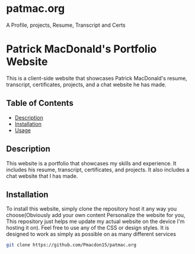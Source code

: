 # patmac.org
A Profile, projects, Resume, Transcript and Certs
# Patrick MacDonald's Portfolio Website

This is a client-side website that showcases Patrick MacDonald's resume, transcript, certificates, projects, and a chat website he has made.

## Table of Contents

- [Description](#description)
- [Installation](#installation)
- [Usage](#usage)

## Description

This website is a portfolio that showcases my skills and experience. It includes his resume, transcript, certificates, and projects. It also includes a chat website that I has made.

## Installation

To install this website, simply clone the repository host it any way you choose(Obviously add your own content Personalize the website for you, This repository just helps me update my actual website on the device I'm hosting it on). Feel free to use any of the CSS or design styles. It is designed to work as simply as possible on as many different services

```bash
git clone https://github.com/Pmacdon15/patmac.org
